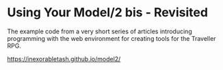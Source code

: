 # Using Your Model/2 bis - Revisited

The example code from a very short series of articles introducing programming with 
the web environment for creating tools for the Traveller RPG.

https://inexorabletash.github.io/model2/
